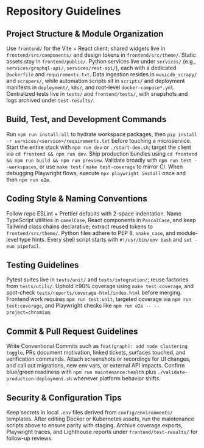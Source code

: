 # Repository Guidelines

## Project Structure & Module Organization
Use `frontend/` for the Vite + React client; shared widgets live in `frontend/src/components/` and design tokens in `frontend/src/theme/`. Static assets stay in `frontend/public/`. Python services live under `services/` (e.g., `services/graphql-api/`, `services/rest-api/`), each with a dedicated `Dockerfile` and `requirements.txt`. Data ingestion resides in `musicdb_scrapy/` and `scrapers/`, while automation scripts sit in `scripts/` and deployment manifests in `deployment/`, `k8s/`, and root-level `docker-compose*.yml`. Centralized tests live in `tests/` and `frontend/tests/`, with snapshots and logs archived under `test-results/`.

## Build, Test, and Development Commands
Run `npm run install:all` to hydrate workspace packages, then `pip install -r services/<service>/requirements.txt` before touching a microservice. Start the entire stack with `npm run dev` or `./start-dev.sh`; target the client via `cd frontend && npm run dev`. Ship production bundles using `cd frontend && npm run build && npm run preview`. Validate broadly with `npm run test --workspaces`, or use `make test` / `make test-coverage` to mirror CI. When debugging Playwright flows, execute `npx playwright install` once and then `npm run e2e`.

## Coding Style & Naming Conventions
Follow repo ESLint + Prettier defaults with 2-space indentation. Name TypeScript utilities in `camelCase`, React components in `PascalCase`, and keep Tailwind class chains declarative; extract reused tokens to `frontend/src/theme/`. Python files adhere to PEP 8, `snake_case`, and module-level type hints. Every shell script starts with `#!/usr/bin/env bash` and `set -euo pipefail`.

## Testing Guidelines
Pytest suites live in `tests/unit/` and `tests/integration/`; reuse factories from `tests/utils/`. Uphold ≥90% coverage using `make test-coverage`, and spot-check `tests/reports/coverage-html/index.html` before merging. Frontend work requires `npm run test:unit`, targeted coverage via `npm run test:coverage`, and Playwright checks like `npm run e2e -- --project=chromium`.

## Commit & Pull Request Guidelines
Write Conventional Commits such as `feat(graph): add node clustering toggle`. PRs document motivation, linked tickets, surfaces touched, and verification commands. Attach screenshots or recordings for UI changes, and call out migrations, new env vars, or external API impacts. Confirm blue/green readiness with `npm run maintenance:health` plus `./validate-production-deployment.sh` whenever platform behavior shifts.

## Security & Configuration Tips
Keep secrets in local `.env` files derived from `config/environments/` templates. After editing Docker or Kubernetes assets, run the maintenance scripts above to ensure parity with staging. Archive coverage exports, Playwright traces, and Lighthouse reports under `frontend/test-results/` for follow-up reviews.
